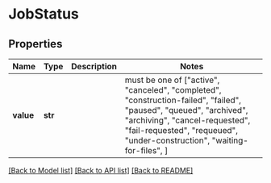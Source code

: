 # JobStatus


## Properties
Name | Type | Description | Notes
------------ | ------------- | ------------- | -------------
**value** | **str** |  |  must be one of ["active", "canceled", "completed", "construction-failed", "failed", "paused", "queued", "archived", "archiving", "cancel-requested", "fail-requested", "requeued", "under-construction", "waiting-for-files", ]

[[Back to Model list]](../README.md#documentation-for-models) [[Back to API list]](../README.md#documentation-for-api-endpoints) [[Back to README]](../README.md)


